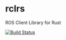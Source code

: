 # rclrs
ROS Client Library for Rust

[![Build Status](https://travis-ci.org/MJohnson459/rclrs.svg?branch=master)](https://travis-ci.org/MJohnson459/rclrs)
